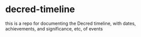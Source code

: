 # decred-timeline
this is a repo for documenting the Decred timeline, with dates, achievements, and significance, etc, of events
